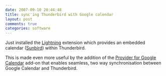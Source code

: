 ```yaml
---
date: 2007-09-10 20:44:48
title: sync'ing Thunderbird with Google calendar
layout: post
comments: true
categories: software
---
```

Just installed the
[Lightning](http://www.mozilla.org/projects/calendar/lightning/)
extension which provides an embedded calendar
([Sunbird](http://www.mozilla.org/projects/calendar/sunbird/)) within
Thunderbird.

This is made even more useful by the addition of the
[Provider for Google Calendar](https://addons.mozilla.org/en-US/thunderbird/addon/4631)
add-on that enables seamless, two way synchronisation between Google
Calendar and Thunderbird.
